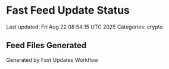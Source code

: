 # Fast Feed Update Status
Last updated: Fri Aug 22 08:54:15 UTC 2025
Categories: crypto

## Feed Files Generated

Generated by Fast Updates Workflow
